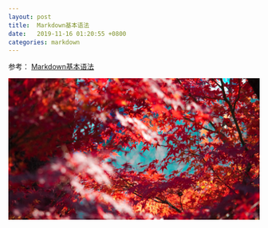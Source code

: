 ```yaml
---
layout: post
title:  Markdown基本语法
date:   2019-11-16 01:20:55 +0800
categories: markdown
---
```


参考：
[Markdown基本语法]


[Markdown基本语法]:https://www.jianshu.com/p/191d1e21f7ed

![avatar](/assets/images/header_bg.jpg)
